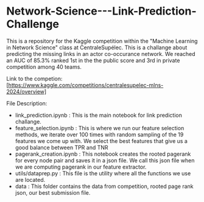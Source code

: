 # Network-Science---Link-Prediction-Challenge

This is a repository for the Kaggle competition within the "Machine Learning in Network Science" class at CentraleSupélec.
This is a challange about predicting the missing links in an actor co-occurance network. We reached an AUC of 85.3% ranked 1st in the the public score and 3rd in private competition among 40 teams.

Link to the competion: [https://www.kaggle.com/competitions/centralesupelec-mlns-2024/overview]

File Description:

- link_prediction.ipynb : This is the main notebook for link prediction challange.
- feature_selection.ipynb : This is where we run our feature selection methods, we iterate over 100 times with random sampling of the 19 features we come up with. We select the best features that give us a good balance between TPR and TNR
- pagerank_creation.ipynb : This notebook creates the rooted pagerank for every node pair and saves it in a json file. We call this json file when we are computing pagerank in our feature extractor.
- utils/dataprep.py : This file is the utility where all the functions we use are located.
- data : This folder contains the data from competition, rooted page rank json, our best submission file.
